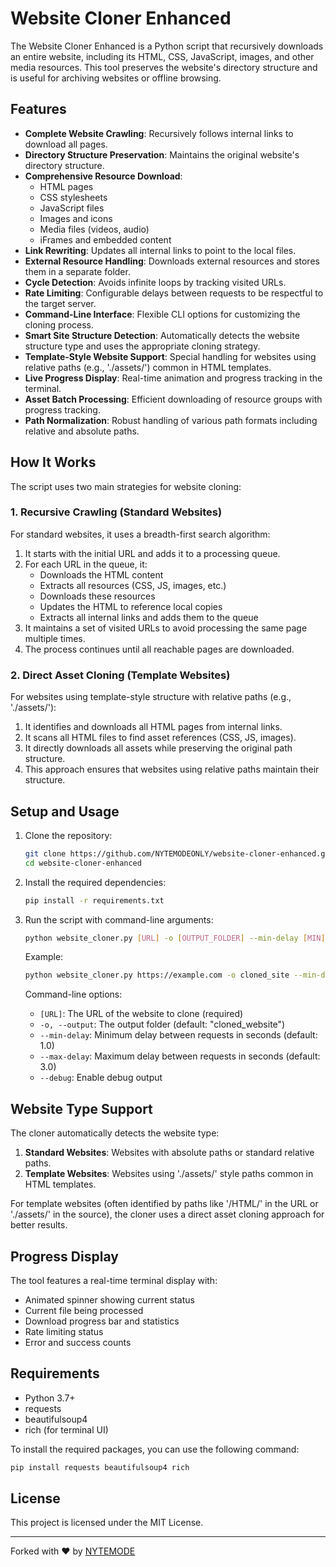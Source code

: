 # Website Cloner Enhanced

The Website Cloner Enhanced is a Python script that recursively downloads an entire website, including its HTML, CSS, JavaScript, images, and other media resources. This tool preserves the website's directory structure and is useful for archiving websites or offline browsing.

## Features

- **Complete Website Crawling**: Recursively follows internal links to download all pages.
- **Directory Structure Preservation**: Maintains the original website's directory structure.
- **Comprehensive Resource Download**: 
  - HTML pages
  - CSS stylesheets
  - JavaScript files
  - Images and icons
  - Media files (videos, audio)
  - iFrames and embedded content
- **Link Rewriting**: Updates all internal links to point to the local files.
- **External Resource Handling**: Downloads external resources and stores them in a separate folder.
- **Cycle Detection**: Avoids infinite loops by tracking visited URLs.
- **Rate Limiting**: Configurable delays between requests to be respectful to the target server.
- **Command-Line Interface**: Flexible CLI options for customizing the cloning process.
- **Smart Site Structure Detection**: Automatically detects the website structure type and uses the appropriate cloning strategy.
- **Template-Style Website Support**: Special handling for websites using relative paths (e.g., './assets/') common in HTML templates.
- **Live Progress Display**: Real-time animation and progress tracking in the terminal.
- **Asset Batch Processing**: Efficient downloading of resource groups with progress tracking.
- **Path Normalization**: Robust handling of various path formats including relative and absolute paths.

## How It Works

The script uses two main strategies for website cloning:

### 1. Recursive Crawling (Standard Websites)
For standard websites, it uses a breadth-first search algorithm:

1. It starts with the initial URL and adds it to a processing queue.
2. For each URL in the queue, it:
   - Downloads the HTML content
   - Extracts all resources (CSS, JS, images, etc.)
   - Downloads these resources
   - Updates the HTML to reference local copies
   - Extracts all internal links and adds them to the queue
3. It maintains a set of visited URLs to avoid processing the same page multiple times.
4. The process continues until all reachable pages are downloaded.

### 2. Direct Asset Cloning (Template Websites)
For websites using template-style structure with relative paths (e.g., './assets/'):

1. It identifies and downloads all HTML pages from internal links.
2. It scans all HTML files to find asset references (CSS, JS, images).
3. It directly downloads all assets while preserving the original path structure.
4. This approach ensures that websites using relative paths maintain their structure.

## Setup and Usage

1. Clone the repository:

   ```bash
   git clone https://github.com/NYTEMODEONLY/website-cloner-enhanced.git
   cd website-cloner-enhanced
   ```

2. Install the required dependencies:
   ```bash
   pip install -r requirements.txt
   ```

3. Run the script with command-line arguments:
   ```bash
   python website_cloner.py [URL] -o [OUTPUT_FOLDER] --min-delay [MIN] --max-delay [MAX]
   ```
   
   Example:
   ```bash
   python website_cloner.py https://example.com -o cloned_site --min-delay 2 --max-delay 5
   ```
   
   Command-line options:
   - `[URL]`: The URL of the website to clone (required)
   - `-o, --output`: The output folder (default: "cloned_website")
   - `--min-delay`: Minimum delay between requests in seconds (default: 1.0)
   - `--max-delay`: Maximum delay between requests in seconds (default: 3.0)
   - `--debug`: Enable debug output

## Website Type Support

The cloner automatically detects the website type:

1. **Standard Websites**: Websites with absolute paths or standard relative paths.
2. **Template Websites**: Websites using './assets/' style paths common in HTML templates.

For template websites (often identified by paths like '/HTML/' in the URL or './assets/' in the source), the cloner uses a direct asset cloning approach for better results.

## Progress Display

The tool features a real-time terminal display with:
- Animated spinner showing current status
- Current file being processed
- Download progress bar and statistics
- Rate limiting status
- Error and success counts

## Requirements
- Python 3.7+
- requests
- beautifulsoup4
- rich (for terminal UI)

To install the required packages, you can use the following command:
```bash
pip install requests beautifulsoup4 rich
```

## License
This project is licensed under the MIT License.

---
Forked with ❤️ by [NYTEMODE](https://nytemode.com)
